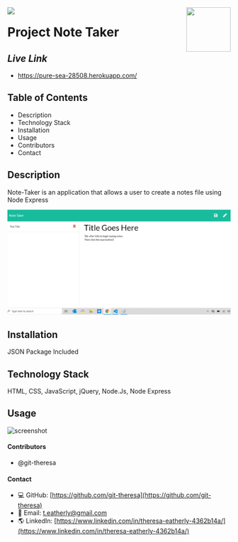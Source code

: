 <img align="left" src= "https://img.shields.io/badge/License-MIT-green">

<img align="right" width="100" height="100" src="https://avatars2.githubusercontent.com/u/57425164?v=4">

 
#   
 
  # **Project** Note Taker
  
  ##  **_Live Link_** 
  * https://pure-sea-28508.herokuapp.com/
  
  ##  **Table of Contents**
  * Description
  * Technology Stack
  * Installation
  * Usage
  * Contributors
  * Contact
  
 

  ##  **Description**
  Note-Taker is an application that allows a user to create a notes file using Node Express
 
 <img   src="assets/images/notetakerSH1.png" alt="screenshot" />
 
  ## **Installation**
  JSON Package Included

 
 
  ## **Technology Stack**
 HTML, CSS, JavaScript, jQuery, Node.Js, Node Express

  ##  **Usage**

<img   src="assets/images/notesSH.png" alt="screenshot" />

  #### **Contributors** 
* @git-theresa

#### **Contact**
* :computer:  GitHub: [https://github.com/git-theresa](https://github.com/git-theresa) 
* :e-mail:  Email: [t.eatherly@gmail.com](t.eatherly@gmail.com)
* :earth_americas:  LinkedIn: [https://www.linkedin.com/in/theresa-eatherly-4362b14a/](https://www.linkedin.com/in/theresa-eatherly-4362b14a/)

